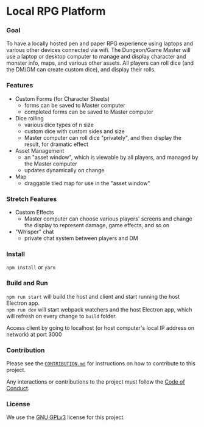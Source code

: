 # Local RPG Platform

### Goal
To have a locally hosted pen and paper RPG experience using laptops and various other devices connected via wifi. The Dungeon/Game Master will use a laptop or desktop computer to manage and display character and monster info, maps, and various other assets. All players can roll dice (and the DM/GM can create custom dice), and display their rolls.

### Features
- Custom Forms (for Character Sheets)
  - forms can be saved to Master computer
  - completed forms can be saved to Master computer
- Dice rolling
  - various dice types of n size
  - custom dice with custom sides and size
  - Master computer can roll dice "privately", and then display the result, for dramatic effect
- Asset Management
  - an "asset window", which is viewable by all players, and managed by the Master computer
  - updates dynamically on change
- Map
  - draggable tiled map for use in the "asset window"

### Stretch Features
- Custom Effects
  - Master computer can choose various players' screens and change the display to represent damage, game effects, and so on
- "Whisper" chat
  - private chat system between players and DM


### Install

`npm install` or `yarn`

### Build and Run

`npm run start` will build the host and client and start running the host Electron app.  
`npm run dev` will start webpack watchers and the host Electron app, which will refresh on every change to `build` folder.

Access client by going to localhost (or host computer's local IP address on network) at port 3000

### Contribution

Please see the [`CONTRIBUTION.md`](./CONTRIBUTION.md) for instructions on how to contribute to this project.

Any interactions or contributions to the project must follow the [Code of Conduct](./CODE_OF_CONDUCT.md).

### License

We use the [GNU GPLv3](./LICENSE.txt) license for this project.
